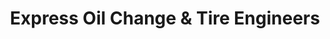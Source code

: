 ---
title: "Express Oil Change & Tire Engineers"
url: /robertsdale/express-oil-change-und-tire-engineers/
shop: Reifen
---